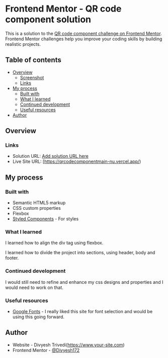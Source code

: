 # Frontend Mentor - QR code component solution

This is a solution to the [QR code component challenge on Frontend Mentor](https://www.frontendmentor.io/challenges/qr-code-component-iux_sIO_H). Frontend Mentor challenges help you improve your coding skills by building realistic projects. 

## Table of contents

- [Overview](#overview)
  - [Screenshot](#screenshot)
  - [Links](#links)
- [My process](#my-process)
  - [Built with](#built-with)
  - [What I learned](#what-i-learned)
  - [Continued development](#continued-development)
  - [Useful resources](#useful-resources)
- [Author](#author)

## Overview

### Links

- Solution URL: [Add solution URL here](https://your-solution-url.com)
- Live Site URL: [https://qrcodecomponentmain-nu.vercel.app/)

## My process

### Built with

- Semantic HTML5 markup
- CSS custom properties
- Flexbox
- [Styled Components](https://styled-components.com/) - For styles

### What I learned

I learned how to align the div tag using flexbox. 

I learned how to divide the project into sections, using header, body and footer.

### Continued development

I would still need to refine and enhance my css designs and properties and I would need to work on that.

### Useful resources

- [Google Fonts](https://fonts.google.com/specimen/Outfit) - I really liked this site for font selection and would be using this going forward.

## Author

- Website - Divyesh Trivedi(https://www.your-site.com)
- Frontend Mentor - [@Divyesh172](https://www.frontendmentor.io/profile/Divyesh172)
